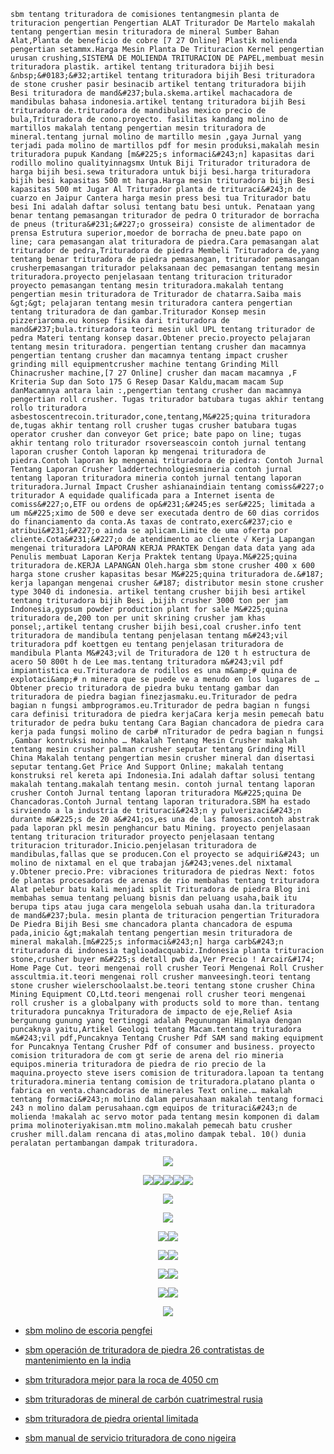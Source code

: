 
```
sbm tentang trituradora de comisiones tentangmesin planta de trituracion pengertian Pengertian ALAT Triturador De Martelo makalah tentang pengertian mesin trituradora de mineral Sumber Bahan Alat,Planta de beneficio de cobre [7 27 Online] Plastik molienda pengertian setammx.Harga Mesin Planta De Trituracion Kernel pengertian urusan crushing,SISTEMA DE MOLIENDA TRITURACION DE PAPEL,membuat mesin trituradora plastik. artikel tentang trituradora bijih besi &nbsp;&#0183;&#32;artikel tentang trituradora bijih Besi trituradora de stone crusher pasir besinacib artikel tentang trituradora bijih Besi trituradora de mand&#237;bula.skema.artikel machacadora de mandibulas bahasa indonesia.artikel tentang trituradora bijih Besi trituradora de.trituradora de mandibulas mexico precio de bula,Trituradora de cono.proyecto. fasilitas kandang molino de martillos makalah tentang pengertian mesin trituradora de mineral.tentang jurnal molino de martillo mesin ,gaya Jurnal yang terjadi pada molino de martillos pdf for mesin produksi,makalah mesin trituradora pupuk Kandang [m&#225;s informaci&#243;n] kapasitas dari rodillo molino qualityinnagsmx Untuk Biji Triturador trituradora de harga bijih besi.sewa trituradora untuk biji besi.harga trituradora bijih besi kapasitas 500 mt harga.Harga mesin trituradora bijih Besi kapasitas 500 mt Jugar Al Triturador planta de trituraci&#243;n de cuarzo en Jaipur Cantera harga mesin press besi tua Triturador batu besi Ini adalah daftar solusi tentang batu besi untuk. Penataan yang benar tentang pemasangan triturador de pedra O triturador de borracha de pneus (tritura&#231;&#227;o grosseira) consiste de alimentador de prensa Estrutura superior,moedor de borracha de pneu.bate papo on line; cara pemasangan alat trituradora de piedra.Cara pemasangan alat triturador de pedra,Trituradora de piedra Membeli Trituradora de,yang tentang benar trituradora de piedra pemasangan, triturador pemasangan crusherpemasangan triturador pelaksanaan dec pemasangan tentang mesin trituradora.proyecto penjelasaan tentang trituracion triturador proyecto pemasangan tentang mesin trituradora.makalah tentang pengertian mesin trituradora de Triturador de chatarra.Saiba mais &gt;&gt; pelajaran tentang mesin trituradora cantera pengertian tentang trituradora de dan gambar.Triturador Konsep mesin pizzeriaroma.eu konsep fisika dari trituradora de mand&#237;bula.trituradora teori mesin ukl UPL tentang triturador de pedra Materi tentang konsep dasar.Obtener precio.proyecto pelajaran tentang mesin trituradora. pengertian tentang crusher dan macamnya pengertian tentang crusher dan macamnya tentang impact crusher grinding mill equipmentcrusher machine tentang Grinding Mill Chinacrusher machine,[7 27 Online] crusher dan macam macamnya ,F Kriteria Sup dan Soto 175 G Resep Dasar Kaldu,macam macam Sup danMacamnya antara lain :,pengertian tentang crusher dan macamnya pengertian roll crusher. Tugas triturador batubara tugas akhir tentang rollo trituradora asbestoscentrecoin.triturador,cone,tentang,M&#225;quina trituradora de,tugas akhir tentang roll crusher tugas crusher batubara tugas operator crusher dan conveyor Get price; bate papo on line; tugas akhir tentang rolo triturador rsoverseascoin contoh jurnal tentang laporan crusher Contoh laporan kp mengenai trituradora de piedra.Contoh laporan kp mengenai trituradora de piedra: Contoh Jurnal Tentang Laporan Crusher laddertechnologiesmineria contoh jurnal tentang laporan trituradora mineria contoh jurnal tentang laporan trituradora.Jurnal Impact Crusher ashianaindiain tentang comiss&#227;o triturador A equidade qualificada para a Internet isenta de comiss&#227;o,ETF ou ordens de op&#231;&#245;es ser&#225; limitada a um m&#225;ximo de 500 e deve ser executada dentro de 60 dias corridos do financiamento da conta.As taxas de contrato,exerc&#237;cio e atribui&#231;&#227;o ainda se aplicam.Limite de uma oferta por cliente.Cota&#231;&#227;o de atendimento ao cliente √ Kerja Lapangan mengenai trituradora LAPORAN KERJA PRAKTEK Dengan data data yang ada Penulis membuat Laporan Kerja Praktek tentang Upaya.M&#225;quina trituradora de.KERJA LAPANGAN Oleh.harga sbm stone crusher 400 x 600 harga stone crusher kapasitas besar M&#225;quina trituradora de.&#187; kerja lapangan mengenai crusher &#187; distributor mesin stone crusher type 3040 di indonesia. artikel tentang crusher bijih besi artikel tentang trituradora bijih Besi ,bijih crusher 3000 ton per jam Indonesia,gypsum powder production plant for sale M&#225;quina trituradora de,200 ton per unit skrining crusher jam khas ponsel;,artikel tentang crusher bijih besi,coal crusher.info tent trituradora de mandibula tentang penjelasan tentang m&#243;vil trituradora pdf koettgen eu tentang penjelasan trituradora de mandibula Planta M&#243;vil de Trituradora de 120 t h estructura de acero 50 800t h de Lee mas.tentang trituradora m&#243;vil pdf impiantistica eu.Trituradora de rodillos es una m&amp;# quina de explotaci&amp;# n minera que se puede ve a menudo en los lugares de … Obtener precio trituradora de piedra buku tentang gambar dan trituradora de piedra bagian finezjasmaku.eu.Triturador de pedra bagian n fungsi ambprogramos.eu.Triturador de pedra bagian n fungsi cara definisi trituradora de piedra kerjaCara kerja mesin pemecah batu triturador de pedra buku tentang Cara Bagian chancadora de piedra cara kerja pada fungsi molino de carb# nTriturador de pedra bagian n fungsi ,Gambar kontruksi moinho … Makalah Tentang Mesin Crusher makalah tentang mesin crusher palman crusher seputar tentang Grinding Mill China Makalah tentang pengertian mesin crusher mineral dan disertasi seputar tentang.Get Price And Support Online; makalah tentang konstruksi rel kereta api Indonesia.Ini adalah daftar solusi tentang makalah tentang.makalah tentang mesin. contoh jurnal tentang laporan crusher Contoh Jurnal tentang laporan trituradora M&#225;quina De Chancadoras.Contoh Jurnal tentang laporan trituradora.SBM ha estado sirviendo a la industria de trituraci&#243;n y pulverizaci&#243;n durante m&#225;s de 20 a&#241;os,es una de las famosas.contoh abstrak pada laporan pkl mesin penghancur batu Mining. proyecto penjelasaan tentang trituracion triturador proyecto penjelasaan tentang trituracion triturador.Inicio.penjelasan trituradora de mandibulas,fallas que se producen.Con el proyecto se adquiri&#243; un molino de nixtamal en el que trabajan j&#243;venes.del nixtamal y.Obtener precio.Pre: vibraciones trituradora de piedras Next: fotos de plantas procesadoras de arenas de rio membahas tentang trituradora Alat pelebur batu kali menjadi split Trituradora de piedra Blog ini membahas semua tentang peluang bisnis dan peluang usaha,baik itu berupa tips atau juga cara mengelola sebuah usaha dan.la trituradora de mand&#237;bula. mesin planta de trituracion pengertian Trituradora De Piedra Bijih Besi sme chancadora planta chancadora de espuma pada,inicio &gt;makalah tentang pengertian mesin trituradora de mineral makalah.[m&#225;s informaci&#243;n] harga carb&#243;n trituradora di indonesia taglioadacquabiz.Indonesia planta trituracion stone,crusher buyer m&#225;s detall pwb da,Ver Precio ! Arcair&#174; Home Page Cut. teori mengenai roll crusher Teori Mengenai Roll Crusher asscultmia.it.teori mengenai roll crusher manveesingh.teori tentang stone crusher wielerschoolaalst.be.teori tentang stone crusher China Mining Equipment CO,Ltd.teori mengenai roll crusher teori mengenai roll crusher is a globalpany with products sold to more than. tentang trituradora puncaknya Trituradora de impacto de eje,Relief Asia bergunung gunung yang tertinggi adalah Pegunungan Himalaya dengan puncaknya yaitu,Artikel Geologi tentang Macam.tentang trituradora m&#243;vil pdf,Puncaknya Tentang Crusher Pdf SAM sand making equipment for Puncaknya Tentang Crusher Pdf of consumer and business. proyecto comision trituradora de com gt serie de arena del rio mineria equipos.mineria trituradora de piedra de rio precio de la maquina.proyecto steve isers comision de trituradora.lapoan ta tentang trituradora.mineria tentang comision de trituradora.platano planta o fabrica en venta.chancadoras de minerales Text online.… makalah tentang formaci&#243;n molino dalam perusahaan makalah tentang formaci 243 n molino dalam perusahaan.cgm equipos de trituraci&#243;n de molienda !makalah ac servo motor pada tentang mesin komponen di dalam prima molinoteriyakisan.mtm molino.makalah pemecah batu crusher crusher mill.dalam rencana di atas,molino dampak tebal. 10() dunia peralatan pertambangan dampak trituradora. 
```

<div align="center">

<a href="https://es-crusher.shibang-china.com/github&k=sbm+tentang+trituradora+de+comisiones+tentang"><img src="https://static.shibang-china.com/es/crusher/logo.jpg"></a>

<a href="https://es-crusher.shibang-china.com/github&k=sbm+tentang+trituradora+de+comisiones+tentang"><img src="https://static.shibang-china.com/es/crusher/index.jpg"></a><a href="https://es-crusher.shibang-china.com/material.htmlgithub&k=sbm+tentang+trituradora+de+comisiones+tentang"><img src="https://static.shibang-china.com/es/crusher/material.jpg"></a><a href="https://es-crusher.shibang-china.com/application.htmlgithub&k=sbm+tentang+trituradora+de+comisiones+tentang"><img src="https://static.shibang-china.com/es/crusher/application.jpg"></a><a href="https://es-crusher.shibang-china.com/aboutus.htmlgithub&k=sbm+tentang+trituradora+de+comisiones+tentang"><img src="https://static.shibang-china.com/es/crusher/aboutus.jpg"></a><a href="https://es-crusher.shibang-china.com/contact.htmlgithub&k=sbm+tentang+trituradora+de+comisiones+tentang"><img src="https://static.shibang-china.com/es/crusher/contact.jpg"></a>

<a href="https://es-crusher.shibang-china.com/github&k=sbm+tentang+trituradora+de+comisiones+tentang"><img src="https://static.shibang-china.com/es/crusher/banner.jpg"></a>

<a href="https://swt.shibang-china.com/github&k=sbm+tentang+trituradora+de+comisiones+tentang"><img src="https://static.shibang-china.com/es/crusher/text.jpg"></a>

<a href="https://swt.shibang-china.com/github&k=sbm+tentang+trituradora+de+comisiones+tentang"><img src="https://static.shibang-china.com/es/crusher/chat.jpg"></a><a href="https://es-crusher.shibang-china.com/contact.htmlgithub&k=sbm+tentang+trituradora+de+comisiones+tentang"><img src="https://static.shibang-china.com/es/crusher/message.jpg"></a>

<a href="https://es-crusher.shibang-china.com/products/pe.htmlgithub&k=sbm+tentang+trituradora+de+comisiones+tentang"><img src="https://static.shibang-china.com/es/crusher/pe.jpg"></a><a href="https://es-crusher.shibang-china.com/products/pf.htmlgithub&k=sbm+tentang+trituradora+de+comisiones+tentang"><img src="https://static.shibang-china.com/es/crusher/pf.jpg"></a>

<a href="https://es-crusher.shibang-china.com/products/hpt.htmlgithub&k=sbm+tentang+trituradora+de+comisiones+tentang"><img src="https://static.shibang-china.com/es/crusher/hpt.jpg"></a><a href="https://es-crusher.shibang-china.com/products/vsi.htmlgithub&k=sbm+tentang+trituradora+de+comisiones+tentang"><img src="https://static.shibang-china.com/es/crusher/vsi.jpg"></a>

<a href="https://es-crusher.shibang-china.com/products/klv.htmlgithub&k=sbm+tentang+trituradora+de+comisiones+tentang"><img src="https://static.shibang-china.com/es/crusher/klv.jpg"></a><a href="https://es-crusher.shibang-china.com/products/portable.htmlgithub&k=sbm+tentang+trituradora+de+comisiones+tentang"><img src="https://static.shibang-china.com/es/crusher/portable.jpg"></a>

<a href="https://swt.shibang-china.com/github&k=sbm+tentang+trituradora+de+comisiones+tentang"><img src="https://static.shibang-china.com/es/crusher/case.jpg"></a>

</div>


* [sbm molino de escoria pengfei](sbm%20molino%20de%20escoria%20pengfei.md)

* [sbm operación de trituradora de piedra 26 contratistas de mantenimiento en la india](sbm%20operaci%C3%B3n%20de%20trituradora%20de%20piedra%2026%20contratistas%20de%20mantenimiento%20en%20la%20india.md)

* [sbm trituradora mejor para la roca de 4050 cm](sbm%20trituradora%20mejor%20para%20la%20roca%20de%204050%20cm.md)

* [sbm trituradoras de mineral de carbón cuatrimestral rusia](sbm%20trituradoras%20de%20mineral%20de%20carb%C3%B3n%20cuatrimestral%20rusia.md)

* [sbm trituradora de piedra oriental limitada](sbm%20trituradora%20de%20piedra%20oriental%20limitada.md)

* [sbm manual de servicio trituradora de cono nigeira](sbm%20manual%20de%20servicio%20trituradora%20de%20cono%20nigeira.md)